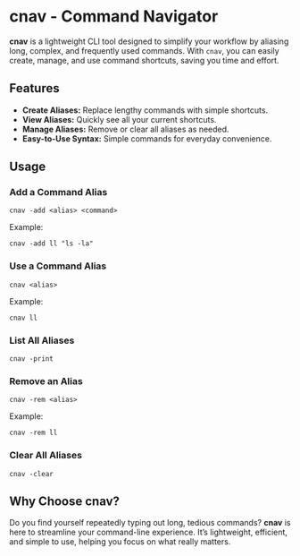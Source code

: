<h1>cnav - Command Navigator</h1>
<p><strong>cnav</strong> is a lightweight CLI tool designed to simplify your workflow by aliasing long, complex, and frequently used commands. With <code>cnav</code>, you can easily create, manage, and use command shortcuts, saving you time and effort.</p>

<h2>Features</h2>
<ul>
    <li><strong>Create Aliases:</strong> Replace lengthy commands with simple shortcuts.</li>
    <li><strong>View Aliases:</strong> Quickly see all your current shortcuts.</li>
    <li><strong>Manage Aliases:</strong> Remove or clear all aliases as needed.</li>
    <li><strong>Easy-to-Use Syntax:</strong> Simple commands for everyday convenience.</li>
</ul>

<h2>Usage</h2>
<h3>Add a Command Alias</h3>
<pre><code>cnav -add &lt;alias&gt; &lt;command&gt;</code></pre>
<p>Example:</p>
<pre><code>cnav -add ll "ls -la"</code></pre>

<h3>Use a Command Alias</h3>
<pre><code>cnav &lt;alias&gt;</code></pre>
<p>Example:</p>
<pre><code>cnav ll</code></pre>

<h3>List All Aliases</h3>
<pre><code>cnav -print</code></pre>

<h3>Remove an Alias</h3>
<pre><code>cnav -rem &lt;alias&gt;</code></pre>
<p>Example:</p>
<pre><code>cnav -rem ll</code></pre>

<h3>Clear All Aliases</h3>
<pre><code>cnav -clear</code></pre>

<h2>Why Choose cnav?</h2>
<p>Do you find yourself repeatedly typing out long, tedious commands? <strong>cnav</strong> is here to streamline your command-line experience. It’s lightweight, efficient, and simple to use, helping you focus on what really matters.</p>
